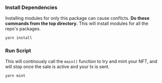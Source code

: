 ### Install Dependencies

Installing modules for only this package can cause conflicts. **Do these commands from the top directory.** This will install modules for all the repo's packages.

```bash
yarn install
```

### Run Script

This will continously call the `main()` function to try and mint your NFT, and will stop once the sale is active and your tx is sent.

```bash
yarn mint
```